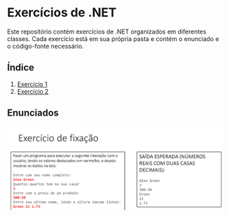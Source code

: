# Exercícios de .NET

Este repositório contém exercícios de .NET organizados em diferentes classes. Cada exercício está em sua própria pasta e contém o enunciado e o código-fonte necessário.

## Índice

1. [Exercício 1](./ConsoleApp1/ExercicioAula1.cs)
2. [Exercício 2](./Exercicio2)

## Enunciados
![Diagrama do Exercício 1](./image/exe1.png)
